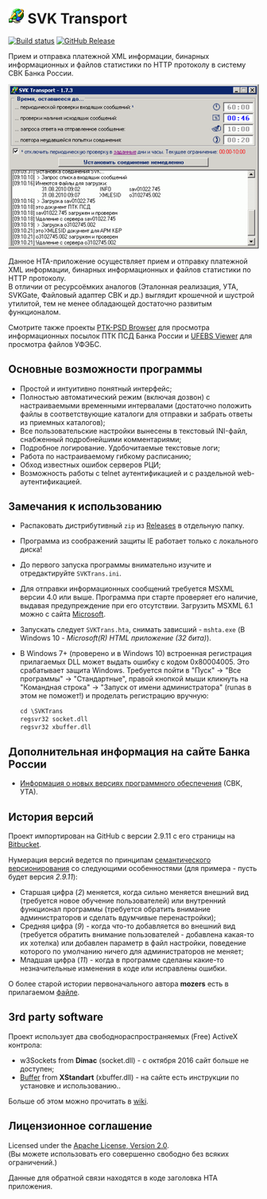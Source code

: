 # ![svktrans.png](images/svktrans.png) SVK Transport
[![Build status](https://ci.appveyor.com/api/projects/status/1mvedcg27p6n7aj0?svg=true)](https://ci.appveyor.com/project/diev/svk-transport-hta)
[![GitHub Release](https://img.shields.io/github/release/diev/SVK-Transport-hta.svg)](https://github.com/diev/SVK-Transport-hta/releases/latest)

Прием и отправка платежной XML информации, бинарных информационных и файлов 
статистики по HTTP протоколу в систему СВК Банка России.  

![Рабочее окно приложения](images/screen.png)

Данное HTA-приложение осуществляет прием и отправку платежной XML информации, 
бинарных информационных и файлов статистики по HTTP протоколу.  
В отличии от ресурсоёмких аналогов (Эталонная реализация, УТА, SVKGate, 
Файловый адаптер СВК и др.) выглядит крошечной и шустрой утилитой, 
тем не менее обладающей достаточно развитым функционалом.

Смотрите также проекты [PTK-PSD Browser](/PTK-PSD-Browser-hta) для просмотра 
информационных посылок ПТК ПСД Банка России и [UFEBS Viewer](/UFEBS-Viewer-hta) 
для просмотра файлов УФЭБС.

## Основные возможности программы

* Простой и интуитивно понятный интерфейс;
* Полностью автоматический режим (включая дозвон) с настраиваемыми временными 
интервалами (достаточно положить файлы в соответствующие каталоги для отправки 
и забрать ответы из приемных каталогов);
* Все пользовательские настройки вынесены в текстовый INI-файл, снабженный 
подробнейшими комментариями;
* Подробное логирование. Удобочитаемые текстовые логи;
* Работа по настраиваемому гибкому расписанию;
* Обход известных ошибок серверов РЦИ;
* Возможность работы с telnet аутентификацией и с раздельной 
web-аутентификацией.

## Замечания к использованию

* Распаковать дистрибутивный `zip` из 
[Releases](https://github.com/diev/SVK-Transport/releases) в отдельную папку.
* Программа из соображений защиты IE работает только с локального диска!
* До первого запуска программы внимательно изучите и отредактируйте 
`SVKTrans.ini`.
* Для отправки информационных сообщений требуется MSXML версии 4.0 или выше. 
Программа при старте проверяет его наличие, выдавая предупреждение при его 
отсутствии. Загрузить MSXML 6.1 можно с сайта 
[Microsoft](http://www.microsoft.com/downloads/details.aspx?FamilyID=d21c292c-368b-4ce1-9dab-3e9827b70604&displayLang=ru).
* Запускать следует `SVKTrans.hta`, снимать зависший - `mshta.exe` 
(В Windows 10 - *Microsoft(R) HTML приложение (32 бита)*).
* В Windows 7+ (проверено и в Windows 10) встроенная регистрация прилагаемых 
DLL может выдать ошибку с кодом 0x80004005. Это срабатывает защита Windows. 
Требуется пойти в "Пуск" -> "Все программы" -> "Стандартные", правой кнопкой 
мыши кликнуть на "Командная строка" -> "Запуск от имени администратора" 
(runas в этом не поможет!) и проделать регистрацию вручную:

      cd \SVKTrans
      regsvr32 socket.dll
      regsvr32 xbuffer.dll

## Дополнительная информация на сайте Банка России

* [Информация о новых версиях программного 
обеспечения](http://www.cbr.ru/mcirabis/?PrtId=itest) (СВК, УТА).

## История версий

Проект импортирован на GitHub с версии 2.9.11 с его страницы на 
[Bitbucket](https://bitbucket.org/html-applications/svk-transport).

Нумерация версий ведется по принципам 
[семантического версионирования](http://semver.org/lang/ru/) со следующими 
особенностями (для примера - пусть будет версия *2.9.11*):
* Старшая цифра (*2*) меняется, когда сильно 
меняется внешний вид (требуется новое обучение пользователей) или внутренний 
функционал программы (требуется обратить внимание администраторов и сделать 
вдумчивые перенастройки);
* Средняя цифра (*9*) - когда что-то добавляется во внешний вид 
(требуется обратить внимание пользователей - добавлена какая-то их хотелка) 
или добавлен параметр в файл настройки, поведение которого по умолчанию 
ничего для администраторов не меняет;
* Младшая цифра (*11*) - когда в программе сделаны какие-то незначительные 
изменения в коде или исправлены ошибки.

О более старой истории первоначального автора **mozers** есть в прилагаемом 
[файле](changelog.md).

## 3rd party software

Проект использует два свободнораспространяемых (Free) ActiveX контрола:
* w3Sockets from **Dimac** (socket.dll) - с октября 2016 сайт больше не 
доступен;
* [Buffer](http://www.xstandard.com/en/documentation/xbuffer/) 
from **XStandart** (xbuffer.dll) - на сайте есть инструкции по установке 
и использованию..

Больше об этом можно прочитать в 
[wiki](https://github.com/diev/SVK-Transport-hta/wiki).

## Лицензионное соглашение

Licensed under the [Apache License, 
Version 2.0](http://www.apache.org/licenses/LICENSE-2.0 "LICENSE").  
(Вы можете использовать его совершенно свободно без всяких ограничений.)

Данные для обратной связи находятся в коде заголовка HTA приложения.
